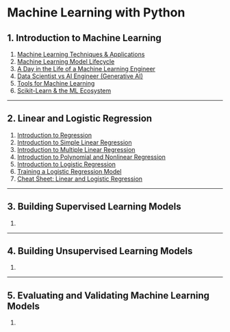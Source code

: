 # Machine Learning with Python

## 1. Introduction to Machine Learning

1.  [Machine Learning Techniques & Applications](docs/01-introduction-to-ML/01-techniques-applications.md)
2.  [Machine Learning Model Lifecycle](docs/01-introduction-to-ML/02-model-lifecycle.md)
3.  [A Day in the Life of a Machine Learning Engineer](docs/01-introduction-to-ML/03-ml-engineer.md)
4.  [Data Scientist vs AI Engineer (Generative AI)](docs/01-introduction-to-ML/04-data-scientist-vs-engineer.md)
5.  [Tools for Machine Learning](docs/01-introduction-to-ML/05-tools-ml.md)
6.  [Scikit-Learn & the ML Ecosystem](docs/01-introduction-to-ML/06-ml-ecosystem-scikit.md)

---

## 2. Linear and Logistic Regression

1.  [Introduction to Regression](docs/02-liner-logistic-regression/01-introduction.md)
1.  [Introduction to Simple Linear Regression](docs/02-liner-logistic-regression/02-simple-linear-regression.md)
1.  [Introduction to Multiple Linear Regression](docs/02-liner-logistic-regression/03-multiple-linear-regression.md)
1.  [Introduction to Polynomial and Nonlinear Regression](docs/02-liner-logistic-regression/04-polynomial-nonlinear-regression.md)
1.  [Introduction to Logistic Regression](docs/02-liner-logistic-regression/05-logistic-regression.md)
1.  [Training a Logistic Regression Model](docs/02-liner-logistic-regression/06-training-logistic-regression.md)
1.  [Cheat Sheet: Linear and Logistic Regression](docs/02-liner-logistic-regression/cheatsheet-linear-logistic-regression.pdf)

---

## 3. Building Supervised Learning Models

1.  []()

---

## 4. Building Unsupervised Learning Models

1.  []()

---

## 5. Evaluating and Validating Machine Learning Models

1.  []()
